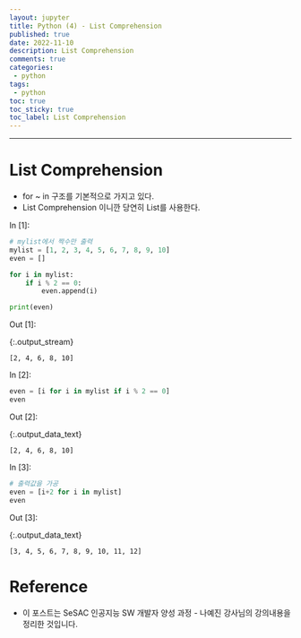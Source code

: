 ```yaml
---
layout: jupyter
title: Python (4) - List Comprehension
published: true
date: 2022-11-10
description: List Comprehension
comments: true
categories:
 - python
tags:
 - python
toc: true
toc_sticky: true
toc_label: List Comprehension
---
```

---
# List Comprehension

* for ~ in  구조를 기본적으로 가지고 있다.
* List Comprehension 이니깐 당연히 List를 사용한다.

<div class="in_prompt">
In&nbsp;[1]:
</div>

<div class="input_area" markdown="1">

```python
# mylist에서 짝수만 출력
mylist = [1, 2, 3, 4, 5, 6, 7, 8, 9, 10]
even = []

for i in mylist:
    if i % 2 == 0:
        even.append(i)

print(even)
```

</div>

<div class="output_prompt">
Out&nbsp;[1]:
</div>

{:.output_stream}

```
[2, 4, 6, 8, 10]

```

<div class="in_prompt">
In&nbsp;[2]:
</div>

<div class="input_area" markdown="1">

```python
even = [i for i in mylist if i % 2 == 0]
even
```

</div>

<div class="output_prompt">
Out&nbsp;[2]:
</div>




{:.output_data_text}

```
[2, 4, 6, 8, 10]
```



<div class="in_prompt">
In&nbsp;[3]:
</div>

<div class="input_area" markdown="1">

```python
# 출력값을 가공
even = [i+2 for i in mylist]
even
```

</div>

<div class="output_prompt">
Out&nbsp;[3]:
</div>




{:.output_data_text}

```
[3, 4, 5, 6, 7, 8, 9, 10, 11, 12]
```

# Reference

* 이 포스트는 SeSAC 인공지능 SW 개발자 양성 과정 - 나예진 강사님의 강의내용을 정리한 것입니다.
